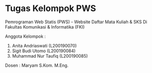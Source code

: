 # Tugas Kelompok PWS
Pemrograman Web Statis (PWS) - Website Daftar Mata Kuliah & SKS Di Fakultas Komunikasi & Informatika (FKI)

Anggota Kelompok :
1. Anita Andriaswati (L200190070)
2. Sigit Budi Utomo (L200190084)
3. Muhammad Nur Taufiq (L200190085)

Dosen : Maryam S.Kom. M.Eng.
